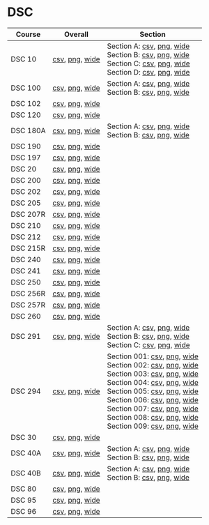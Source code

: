 # DSC

| Course | Overall | Section |
| ------ | ------- | ------- |
| DSC 10 | [csv](https://github.com/UCSD-Historical-Enrollment-Data/2023Fall/blob/main/overall/DSC%2010.csv), [png](https://raw.githubusercontent.com/UCSD-Historical-Enrollment-Data/2023Fall/main/plot_overall/DSC%2010.png), [wide](https://raw.githubusercontent.com/UCSD-Historical-Enrollment-Data/2023Fall/main/plot_overall_wide/DSC%2010.png) | Section A: [csv](https://github.com/UCSD-Historical-Enrollment-Data/2023Fall/blob/main/section/DSC%2010_A.csv), [png](https://raw.githubusercontent.com/UCSD-Historical-Enrollment-Data/2023Fall/main/plot_section/DSC%2010_A.png), [wide](https://raw.githubusercontent.com/UCSD-Historical-Enrollment-Data/2023Fall/main/plot_section_wide/DSC%2010_A.png)<br>Section B: [csv](https://github.com/UCSD-Historical-Enrollment-Data/2023Fall/blob/main/section/DSC%2010_B.csv), [png](https://raw.githubusercontent.com/UCSD-Historical-Enrollment-Data/2023Fall/main/plot_section/DSC%2010_B.png), [wide](https://raw.githubusercontent.com/UCSD-Historical-Enrollment-Data/2023Fall/main/plot_section_wide/DSC%2010_B.png)<br>Section C: [csv](https://github.com/UCSD-Historical-Enrollment-Data/2023Fall/blob/main/section/DSC%2010_C.csv), [png](https://raw.githubusercontent.com/UCSD-Historical-Enrollment-Data/2023Fall/main/plot_section/DSC%2010_C.png), [wide](https://raw.githubusercontent.com/UCSD-Historical-Enrollment-Data/2023Fall/main/plot_section_wide/DSC%2010_C.png)<br>Section D: [csv](https://github.com/UCSD-Historical-Enrollment-Data/2023Fall/blob/main/section/DSC%2010_D.csv), [png](https://raw.githubusercontent.com/UCSD-Historical-Enrollment-Data/2023Fall/main/plot_section/DSC%2010_D.png), [wide](https://raw.githubusercontent.com/UCSD-Historical-Enrollment-Data/2023Fall/main/plot_section_wide/DSC%2010_D.png) |
| DSC 100 | [csv](https://github.com/UCSD-Historical-Enrollment-Data/2023Fall/blob/main/overall/DSC%20100.csv), [png](https://raw.githubusercontent.com/UCSD-Historical-Enrollment-Data/2023Fall/main/plot_overall/DSC%20100.png), [wide](https://raw.githubusercontent.com/UCSD-Historical-Enrollment-Data/2023Fall/main/plot_overall_wide/DSC%20100.png) | Section A: [csv](https://github.com/UCSD-Historical-Enrollment-Data/2023Fall/blob/main/section/DSC%20100_A.csv), [png](https://raw.githubusercontent.com/UCSD-Historical-Enrollment-Data/2023Fall/main/plot_section/DSC%20100_A.png), [wide](https://raw.githubusercontent.com/UCSD-Historical-Enrollment-Data/2023Fall/main/plot_section_wide/DSC%20100_A.png)<br>Section B: [csv](https://github.com/UCSD-Historical-Enrollment-Data/2023Fall/blob/main/section/DSC%20100_B.csv), [png](https://raw.githubusercontent.com/UCSD-Historical-Enrollment-Data/2023Fall/main/plot_section/DSC%20100_B.png), [wide](https://raw.githubusercontent.com/UCSD-Historical-Enrollment-Data/2023Fall/main/plot_section_wide/DSC%20100_B.png) |
| DSC 102 | [csv](https://github.com/UCSD-Historical-Enrollment-Data/2023Fall/blob/main/overall/DSC%20102.csv), [png](https://raw.githubusercontent.com/UCSD-Historical-Enrollment-Data/2023Fall/main/plot_overall/DSC%20102.png), [wide](https://raw.githubusercontent.com/UCSD-Historical-Enrollment-Data/2023Fall/main/plot_overall_wide/DSC%20102.png) |  |
| DSC 120 | [csv](https://github.com/UCSD-Historical-Enrollment-Data/2023Fall/blob/main/overall/DSC%20120.csv), [png](https://raw.githubusercontent.com/UCSD-Historical-Enrollment-Data/2023Fall/main/plot_overall/DSC%20120.png), [wide](https://raw.githubusercontent.com/UCSD-Historical-Enrollment-Data/2023Fall/main/plot_overall_wide/DSC%20120.png) |  |
| DSC 180A | [csv](https://github.com/UCSD-Historical-Enrollment-Data/2023Fall/blob/main/overall/DSC%20180A.csv), [png](https://raw.githubusercontent.com/UCSD-Historical-Enrollment-Data/2023Fall/main/plot_overall/DSC%20180A.png), [wide](https://raw.githubusercontent.com/UCSD-Historical-Enrollment-Data/2023Fall/main/plot_overall_wide/DSC%20180A.png) | Section A: [csv](https://github.com/UCSD-Historical-Enrollment-Data/2023Fall/blob/main/section/DSC%20180A_A.csv), [png](https://raw.githubusercontent.com/UCSD-Historical-Enrollment-Data/2023Fall/main/plot_section/DSC%20180A_A.png), [wide](https://raw.githubusercontent.com/UCSD-Historical-Enrollment-Data/2023Fall/main/plot_section_wide/DSC%20180A_A.png)<br>Section B: [csv](https://github.com/UCSD-Historical-Enrollment-Data/2023Fall/blob/main/section/DSC%20180A_B.csv), [png](https://raw.githubusercontent.com/UCSD-Historical-Enrollment-Data/2023Fall/main/plot_section/DSC%20180A_B.png), [wide](https://raw.githubusercontent.com/UCSD-Historical-Enrollment-Data/2023Fall/main/plot_section_wide/DSC%20180A_B.png) |
| DSC 190 | [csv](https://github.com/UCSD-Historical-Enrollment-Data/2023Fall/blob/main/overall/DSC%20190.csv), [png](https://raw.githubusercontent.com/UCSD-Historical-Enrollment-Data/2023Fall/main/plot_overall/DSC%20190.png), [wide](https://raw.githubusercontent.com/UCSD-Historical-Enrollment-Data/2023Fall/main/plot_overall_wide/DSC%20190.png) |  |
| DSC 197 | [csv](https://github.com/UCSD-Historical-Enrollment-Data/2023Fall/blob/main/overall/DSC%20197.csv), [png](https://raw.githubusercontent.com/UCSD-Historical-Enrollment-Data/2023Fall/main/plot_overall/DSC%20197.png), [wide](https://raw.githubusercontent.com/UCSD-Historical-Enrollment-Data/2023Fall/main/plot_overall_wide/DSC%20197.png) |  |
| DSC 20 | [csv](https://github.com/UCSD-Historical-Enrollment-Data/2023Fall/blob/main/overall/DSC%2020.csv), [png](https://raw.githubusercontent.com/UCSD-Historical-Enrollment-Data/2023Fall/main/plot_overall/DSC%2020.png), [wide](https://raw.githubusercontent.com/UCSD-Historical-Enrollment-Data/2023Fall/main/plot_overall_wide/DSC%2020.png) |  |
| DSC 200 | [csv](https://github.com/UCSD-Historical-Enrollment-Data/2023Fall/blob/main/overall/DSC%20200.csv), [png](https://raw.githubusercontent.com/UCSD-Historical-Enrollment-Data/2023Fall/main/plot_overall/DSC%20200.png), [wide](https://raw.githubusercontent.com/UCSD-Historical-Enrollment-Data/2023Fall/main/plot_overall_wide/DSC%20200.png) |  |
| DSC 202 | [csv](https://github.com/UCSD-Historical-Enrollment-Data/2023Fall/blob/main/overall/DSC%20202.csv), [png](https://raw.githubusercontent.com/UCSD-Historical-Enrollment-Data/2023Fall/main/plot_overall/DSC%20202.png), [wide](https://raw.githubusercontent.com/UCSD-Historical-Enrollment-Data/2023Fall/main/plot_overall_wide/DSC%20202.png) |  |
| DSC 205 | [csv](https://github.com/UCSD-Historical-Enrollment-Data/2023Fall/blob/main/overall/DSC%20205.csv), [png](https://raw.githubusercontent.com/UCSD-Historical-Enrollment-Data/2023Fall/main/plot_overall/DSC%20205.png), [wide](https://raw.githubusercontent.com/UCSD-Historical-Enrollment-Data/2023Fall/main/plot_overall_wide/DSC%20205.png) |  |
| DSC 207R | [csv](https://github.com/UCSD-Historical-Enrollment-Data/2023Fall/blob/main/overall/DSC%20207R.csv), [png](https://raw.githubusercontent.com/UCSD-Historical-Enrollment-Data/2023Fall/main/plot_overall/DSC%20207R.png), [wide](https://raw.githubusercontent.com/UCSD-Historical-Enrollment-Data/2023Fall/main/plot_overall_wide/DSC%20207R.png) |  |
| DSC 210 | [csv](https://github.com/UCSD-Historical-Enrollment-Data/2023Fall/blob/main/overall/DSC%20210.csv), [png](https://raw.githubusercontent.com/UCSD-Historical-Enrollment-Data/2023Fall/main/plot_overall/DSC%20210.png), [wide](https://raw.githubusercontent.com/UCSD-Historical-Enrollment-Data/2023Fall/main/plot_overall_wide/DSC%20210.png) |  |
| DSC 212 | [csv](https://github.com/UCSD-Historical-Enrollment-Data/2023Fall/blob/main/overall/DSC%20212.csv), [png](https://raw.githubusercontent.com/UCSD-Historical-Enrollment-Data/2023Fall/main/plot_overall/DSC%20212.png), [wide](https://raw.githubusercontent.com/UCSD-Historical-Enrollment-Data/2023Fall/main/plot_overall_wide/DSC%20212.png) |  |
| DSC 215R | [csv](https://github.com/UCSD-Historical-Enrollment-Data/2023Fall/blob/main/overall/DSC%20215R.csv), [png](https://raw.githubusercontent.com/UCSD-Historical-Enrollment-Data/2023Fall/main/plot_overall/DSC%20215R.png), [wide](https://raw.githubusercontent.com/UCSD-Historical-Enrollment-Data/2023Fall/main/plot_overall_wide/DSC%20215R.png) |  |
| DSC 240 | [csv](https://github.com/UCSD-Historical-Enrollment-Data/2023Fall/blob/main/overall/DSC%20240.csv), [png](https://raw.githubusercontent.com/UCSD-Historical-Enrollment-Data/2023Fall/main/plot_overall/DSC%20240.png), [wide](https://raw.githubusercontent.com/UCSD-Historical-Enrollment-Data/2023Fall/main/plot_overall_wide/DSC%20240.png) |  |
| DSC 241 | [csv](https://github.com/UCSD-Historical-Enrollment-Data/2023Fall/blob/main/overall/DSC%20241.csv), [png](https://raw.githubusercontent.com/UCSD-Historical-Enrollment-Data/2023Fall/main/plot_overall/DSC%20241.png), [wide](https://raw.githubusercontent.com/UCSD-Historical-Enrollment-Data/2023Fall/main/plot_overall_wide/DSC%20241.png) |  |
| DSC 250 | [csv](https://github.com/UCSD-Historical-Enrollment-Data/2023Fall/blob/main/overall/DSC%20250.csv), [png](https://raw.githubusercontent.com/UCSD-Historical-Enrollment-Data/2023Fall/main/plot_overall/DSC%20250.png), [wide](https://raw.githubusercontent.com/UCSD-Historical-Enrollment-Data/2023Fall/main/plot_overall_wide/DSC%20250.png) |  |
| DSC 256R | [csv](https://github.com/UCSD-Historical-Enrollment-Data/2023Fall/blob/main/overall/DSC%20256R.csv), [png](https://raw.githubusercontent.com/UCSD-Historical-Enrollment-Data/2023Fall/main/plot_overall/DSC%20256R.png), [wide](https://raw.githubusercontent.com/UCSD-Historical-Enrollment-Data/2023Fall/main/plot_overall_wide/DSC%20256R.png) |  |
| DSC 257R | [csv](https://github.com/UCSD-Historical-Enrollment-Data/2023Fall/blob/main/overall/DSC%20257R.csv), [png](https://raw.githubusercontent.com/UCSD-Historical-Enrollment-Data/2023Fall/main/plot_overall/DSC%20257R.png), [wide](https://raw.githubusercontent.com/UCSD-Historical-Enrollment-Data/2023Fall/main/plot_overall_wide/DSC%20257R.png) |  |
| DSC 260 | [csv](https://github.com/UCSD-Historical-Enrollment-Data/2023Fall/blob/main/overall/DSC%20260.csv), [png](https://raw.githubusercontent.com/UCSD-Historical-Enrollment-Data/2023Fall/main/plot_overall/DSC%20260.png), [wide](https://raw.githubusercontent.com/UCSD-Historical-Enrollment-Data/2023Fall/main/plot_overall_wide/DSC%20260.png) |  |
| DSC 291 | [csv](https://github.com/UCSD-Historical-Enrollment-Data/2023Fall/blob/main/overall/DSC%20291.csv), [png](https://raw.githubusercontent.com/UCSD-Historical-Enrollment-Data/2023Fall/main/plot_overall/DSC%20291.png), [wide](https://raw.githubusercontent.com/UCSD-Historical-Enrollment-Data/2023Fall/main/plot_overall_wide/DSC%20291.png) | Section A: [csv](https://github.com/UCSD-Historical-Enrollment-Data/2023Fall/blob/main/section/DSC%20291_A.csv), [png](https://raw.githubusercontent.com/UCSD-Historical-Enrollment-Data/2023Fall/main/plot_section/DSC%20291_A.png), [wide](https://raw.githubusercontent.com/UCSD-Historical-Enrollment-Data/2023Fall/main/plot_section_wide/DSC%20291_A.png)<br>Section B: [csv](https://github.com/UCSD-Historical-Enrollment-Data/2023Fall/blob/main/section/DSC%20291_B.csv), [png](https://raw.githubusercontent.com/UCSD-Historical-Enrollment-Data/2023Fall/main/plot_section/DSC%20291_B.png), [wide](https://raw.githubusercontent.com/UCSD-Historical-Enrollment-Data/2023Fall/main/plot_section_wide/DSC%20291_B.png)<br>Section C: [csv](https://github.com/UCSD-Historical-Enrollment-Data/2023Fall/blob/main/section/DSC%20291_C.csv), [png](https://raw.githubusercontent.com/UCSD-Historical-Enrollment-Data/2023Fall/main/plot_section/DSC%20291_C.png), [wide](https://raw.githubusercontent.com/UCSD-Historical-Enrollment-Data/2023Fall/main/plot_section_wide/DSC%20291_C.png) |
| DSC 294 | [csv](https://github.com/UCSD-Historical-Enrollment-Data/2023Fall/blob/main/overall/DSC%20294.csv), [png](https://raw.githubusercontent.com/UCSD-Historical-Enrollment-Data/2023Fall/main/plot_overall/DSC%20294.png), [wide](https://raw.githubusercontent.com/UCSD-Historical-Enrollment-Data/2023Fall/main/plot_overall_wide/DSC%20294.png) | Section 001: [csv](https://github.com/UCSD-Historical-Enrollment-Data/2023Fall/blob/main/section/DSC%20294_001.csv), [png](https://raw.githubusercontent.com/UCSD-Historical-Enrollment-Data/2023Fall/main/plot_section/DSC%20294_001.png), [wide](https://raw.githubusercontent.com/UCSD-Historical-Enrollment-Data/2023Fall/main/plot_section_wide/DSC%20294_001.png)<br>Section 002: [csv](https://github.com/UCSD-Historical-Enrollment-Data/2023Fall/blob/main/section/DSC%20294_002.csv), [png](https://raw.githubusercontent.com/UCSD-Historical-Enrollment-Data/2023Fall/main/plot_section/DSC%20294_002.png), [wide](https://raw.githubusercontent.com/UCSD-Historical-Enrollment-Data/2023Fall/main/plot_section_wide/DSC%20294_002.png)<br>Section 003: [csv](https://github.com/UCSD-Historical-Enrollment-Data/2023Fall/blob/main/section/DSC%20294_003.csv), [png](https://raw.githubusercontent.com/UCSD-Historical-Enrollment-Data/2023Fall/main/plot_section/DSC%20294_003.png), [wide](https://raw.githubusercontent.com/UCSD-Historical-Enrollment-Data/2023Fall/main/plot_section_wide/DSC%20294_003.png)<br>Section 004: [csv](https://github.com/UCSD-Historical-Enrollment-Data/2023Fall/blob/main/section/DSC%20294_004.csv), [png](https://raw.githubusercontent.com/UCSD-Historical-Enrollment-Data/2023Fall/main/plot_section/DSC%20294_004.png), [wide](https://raw.githubusercontent.com/UCSD-Historical-Enrollment-Data/2023Fall/main/plot_section_wide/DSC%20294_004.png)<br>Section 005: [csv](https://github.com/UCSD-Historical-Enrollment-Data/2023Fall/blob/main/section/DSC%20294_005.csv), [png](https://raw.githubusercontent.com/UCSD-Historical-Enrollment-Data/2023Fall/main/plot_section/DSC%20294_005.png), [wide](https://raw.githubusercontent.com/UCSD-Historical-Enrollment-Data/2023Fall/main/plot_section_wide/DSC%20294_005.png)<br>Section 006: [csv](https://github.com/UCSD-Historical-Enrollment-Data/2023Fall/blob/main/section/DSC%20294_006.csv), [png](https://raw.githubusercontent.com/UCSD-Historical-Enrollment-Data/2023Fall/main/plot_section/DSC%20294_006.png), [wide](https://raw.githubusercontent.com/UCSD-Historical-Enrollment-Data/2023Fall/main/plot_section_wide/DSC%20294_006.png)<br>Section 007: [csv](https://github.com/UCSD-Historical-Enrollment-Data/2023Fall/blob/main/section/DSC%20294_007.csv), [png](https://raw.githubusercontent.com/UCSD-Historical-Enrollment-Data/2023Fall/main/plot_section/DSC%20294_007.png), [wide](https://raw.githubusercontent.com/UCSD-Historical-Enrollment-Data/2023Fall/main/plot_section_wide/DSC%20294_007.png)<br>Section 008: [csv](https://github.com/UCSD-Historical-Enrollment-Data/2023Fall/blob/main/section/DSC%20294_008.csv), [png](https://raw.githubusercontent.com/UCSD-Historical-Enrollment-Data/2023Fall/main/plot_section/DSC%20294_008.png), [wide](https://raw.githubusercontent.com/UCSD-Historical-Enrollment-Data/2023Fall/main/plot_section_wide/DSC%20294_008.png)<br>Section 009: [csv](https://github.com/UCSD-Historical-Enrollment-Data/2023Fall/blob/main/section/DSC%20294_009.csv), [png](https://raw.githubusercontent.com/UCSD-Historical-Enrollment-Data/2023Fall/main/plot_section/DSC%20294_009.png), [wide](https://raw.githubusercontent.com/UCSD-Historical-Enrollment-Data/2023Fall/main/plot_section_wide/DSC%20294_009.png) |
| DSC 30 | [csv](https://github.com/UCSD-Historical-Enrollment-Data/2023Fall/blob/main/overall/DSC%2030.csv), [png](https://raw.githubusercontent.com/UCSD-Historical-Enrollment-Data/2023Fall/main/plot_overall/DSC%2030.png), [wide](https://raw.githubusercontent.com/UCSD-Historical-Enrollment-Data/2023Fall/main/plot_overall_wide/DSC%2030.png) |  |
| DSC 40A | [csv](https://github.com/UCSD-Historical-Enrollment-Data/2023Fall/blob/main/overall/DSC%2040A.csv), [png](https://raw.githubusercontent.com/UCSD-Historical-Enrollment-Data/2023Fall/main/plot_overall/DSC%2040A.png), [wide](https://raw.githubusercontent.com/UCSD-Historical-Enrollment-Data/2023Fall/main/plot_overall_wide/DSC%2040A.png) | Section A: [csv](https://github.com/UCSD-Historical-Enrollment-Data/2023Fall/blob/main/section/DSC%2040A_A.csv), [png](https://raw.githubusercontent.com/UCSD-Historical-Enrollment-Data/2023Fall/main/plot_section/DSC%2040A_A.png), [wide](https://raw.githubusercontent.com/UCSD-Historical-Enrollment-Data/2023Fall/main/plot_section_wide/DSC%2040A_A.png)<br>Section B: [csv](https://github.com/UCSD-Historical-Enrollment-Data/2023Fall/blob/main/section/DSC%2040A_B.csv), [png](https://raw.githubusercontent.com/UCSD-Historical-Enrollment-Data/2023Fall/main/plot_section/DSC%2040A_B.png), [wide](https://raw.githubusercontent.com/UCSD-Historical-Enrollment-Data/2023Fall/main/plot_section_wide/DSC%2040A_B.png) |
| DSC 40B | [csv](https://github.com/UCSD-Historical-Enrollment-Data/2023Fall/blob/main/overall/DSC%2040B.csv), [png](https://raw.githubusercontent.com/UCSD-Historical-Enrollment-Data/2023Fall/main/plot_overall/DSC%2040B.png), [wide](https://raw.githubusercontent.com/UCSD-Historical-Enrollment-Data/2023Fall/main/plot_overall_wide/DSC%2040B.png) | Section A: [csv](https://github.com/UCSD-Historical-Enrollment-Data/2023Fall/blob/main/section/DSC%2040B_A.csv), [png](https://raw.githubusercontent.com/UCSD-Historical-Enrollment-Data/2023Fall/main/plot_section/DSC%2040B_A.png), [wide](https://raw.githubusercontent.com/UCSD-Historical-Enrollment-Data/2023Fall/main/plot_section_wide/DSC%2040B_A.png)<br>Section B: [csv](https://github.com/UCSD-Historical-Enrollment-Data/2023Fall/blob/main/section/DSC%2040B_B.csv), [png](https://raw.githubusercontent.com/UCSD-Historical-Enrollment-Data/2023Fall/main/plot_section/DSC%2040B_B.png), [wide](https://raw.githubusercontent.com/UCSD-Historical-Enrollment-Data/2023Fall/main/plot_section_wide/DSC%2040B_B.png) |
| DSC 80 | [csv](https://github.com/UCSD-Historical-Enrollment-Data/2023Fall/blob/main/overall/DSC%2080.csv), [png](https://raw.githubusercontent.com/UCSD-Historical-Enrollment-Data/2023Fall/main/plot_overall/DSC%2080.png), [wide](https://raw.githubusercontent.com/UCSD-Historical-Enrollment-Data/2023Fall/main/plot_overall_wide/DSC%2080.png) |  |
| DSC 95 | [csv](https://github.com/UCSD-Historical-Enrollment-Data/2023Fall/blob/main/overall/DSC%2095.csv), [png](https://raw.githubusercontent.com/UCSD-Historical-Enrollment-Data/2023Fall/main/plot_overall/DSC%2095.png), [wide](https://raw.githubusercontent.com/UCSD-Historical-Enrollment-Data/2023Fall/main/plot_overall_wide/DSC%2095.png) |  |
| DSC 96 | [csv](https://github.com/UCSD-Historical-Enrollment-Data/2023Fall/blob/main/overall/DSC%2096.csv), [png](https://raw.githubusercontent.com/UCSD-Historical-Enrollment-Data/2023Fall/main/plot_overall/DSC%2096.png), [wide](https://raw.githubusercontent.com/UCSD-Historical-Enrollment-Data/2023Fall/main/plot_overall_wide/DSC%2096.png) |  |
